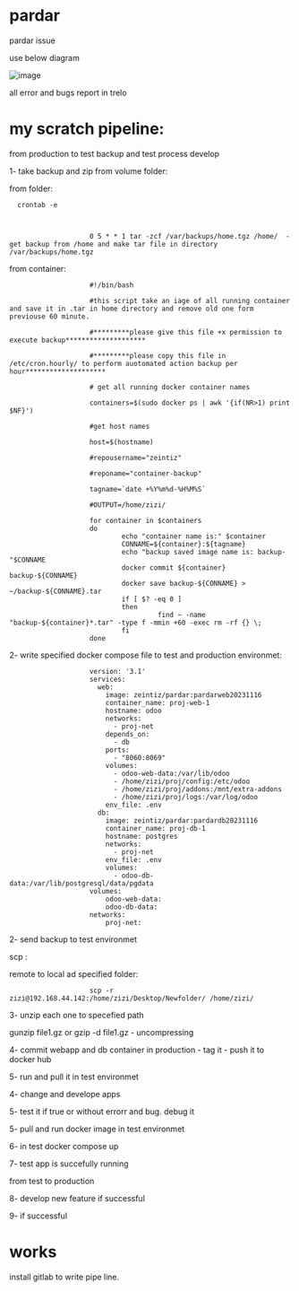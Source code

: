 # pardar
pardar issue


use below diagram

![image](https://github.com/zizitizi/pardar/assets/123273835/853a8833-9bbf-43db-872b-5fb1d36d2783)


all error and bugs report in trelo


# my scratch pipeline:


from production to test backup and test process develop


1- take backup and zip from volume folder:

from folder:



      crontab -e

      

                        0 5 * * 1 tar -zcf /var/backups/home.tgz /home/  - get backup from /home and make tar file in directory /var/backups/home.tgz

from container:

                        #!/bin/bash
                        
                        #this script take an iage of all running container and save it in .tar in home directory and remove old one form previouse 60 minute.
                        
                        #*********please give this file +x permission to execute backup********************
                        
                        #*********please copy this file in /etc/cron.hourly/ to perform auotomated action backup per hour********************
                        
                        # get all running docker container names
                        
                        containers=$(sudo docker ps | awk '{if(NR>1) print $NF}')
                        
                        #get host names
                        
                        host=$(hostname)
                        
                        #repousername="zeintiz"
                        
                        #reponame="container-backup"
                        
                        tagname=`date +%Y%m%d-%H%M%S`
                        
                        #OUTPUT=/home/zizi/
                        
                        for container in $containers
                        do
                                echo "container name is:" $container
                                CONNAME=${container}:${tagname}
                                echo "backup saved image name is: backup-"$CONNAME
                                docker commit ${container} backup-${CONNAME}
                                docker save backup-${CONNAME} > ~/backup-${CONNAME}.tar
                                if [ $? -eq 0 ]
                                then
                                         find ~ -name "backup-${container}*.tar" -type f -mmin +60 -exec rm -rf {} \;
                                fi
                        done
                        





2- write specified docker compose file to test and production environmet:

                        
                        version: '3.1'
                        services:
                          web:
                            image: zeintiz/pardar:pardarweb20231116
                            container_name: proj-web-1
                            hostname: odoo
                            networks:
                              - proj-net
                            depends_on:
                              - db
                            ports:
                              - "8060:8069"
                            volumes:
                              - odoo-web-data:/var/lib/odoo
                              - /home/zizi/proj/config:/etc/odoo
                              - /home/zizi/proj/addons:/mnt/extra-addons
                              - /home/zizi/proj/logs:/var/log/odoo
                            env_file: .env
                          db:
                            image: zeintiz/pardar:pardardb20231116
                            container_name: proj-db-1
                            hostname: postgres
                            networks:
                              - proj-net
                            env_file: .env
                            volumes:
                              - odoo-db-data:/var/lib/postgresql/data/pgdata
                        volumes:
                            odoo-web-data:
                            odoo-db-data:
                        networks:
                            proj-net:
                        


2- send backup to test environmet


scp :

remote to local ad specified folder:

                        scp -r zizi@192.168.44.142:/home/zizi/Desktop/Newfolder/ /home/zizi/



3- unzip each one to specefied path


gunzip file1.gz or gzip -d file1.gz - uncompressing


4- commit webapp and db container in production - tag it - push it to docker hub


5- run and pull it in test environmet


4- change and develope apps



5- test  it if true or without errorr and bug. debug it








5- pull and run docker image in test environmet


6- in test docker compose up


7- test app is succefully running


from test to production

8- develop new feature if successful


9- if successful 









# works

install gitlab to write pipe line.



